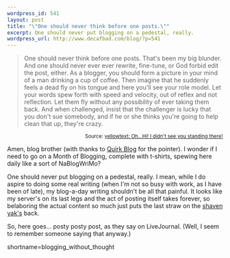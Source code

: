 ```yaml
--- 
wordpress_id: 541
layout: post
title: "\"One should never think before one posts.\""
excerpt: One should never put blogging on a pedestal, really.
wordpress_url: http://www.decafbad.com/blog/?p=541
---
```

<blockquote>
One should never think before one posts. That's been my big blunder. And one should never ever ever rewrite, fine-tune, or God forbid edit the post, either. As a blogger, you should form a picture in your mind of a man drinking a cup of coffee. Then imagine that he suddenly feels a dead fly on his tongue and here you'll see your role model. Let your words spew forth with speed and velocity, out of reflex and not reflection. Let them fly without any possibility of ever taking them back. And when challenged, insist that the challenger is lucky that you don't sue somebody, and if he or she thinks you're going to help clean that up, they're crazy.
</blockquote>
<div align="right"><small>Source: <a href="http://www.cwob.com/yellowtext/yellowtext0804.html#58831">yellowtext: Oh...Hi! I didn't see you standing there!</a></small> </div>

Amen, blog brother (with thanks to [Quirk Blog](http://surgery-graphics.med.umich.edu/~matt/archives/2004_08_30.html#000570) for the pointer).  I wonder if I need to go on a Month of Blogging, complete with t-shirts, spewing here daily like a sort of NaBlogWriMo?  

One should never put blogging on a pedestal, really.  I mean, while I do aspire to doing some real writing (when I'm not so busy with work, as I have been of late), my blog-a-day writing shouldn't be all that painful.  It looks like my server's on its last legs and the act of posting itself takes forever, so belaboring the actual content so much just puts the last straw on the [shaven yak's](http://www.ai.mit.edu/lab/gsb/gsb-archive/gsb2000-02-11.html) back.

So, here goes... posty posty post, as they say on LiveJournal.  (Well, I seem to remember someone saying that anyway.)
<!--more-->
shortname=blogging_without_thought
